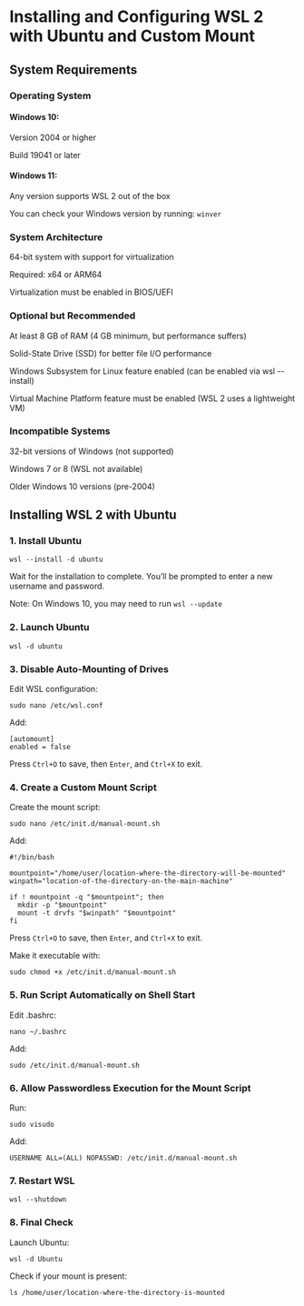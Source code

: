# Installing and Configuring WSL 2 with Ubuntu and Custom Mount

## System Requirements

### Operating System

#### Windows 10:
Version 2004 or higher

Build 19041 or later

#### Windows 11:
Any version supports WSL 2 out of the box

You can check your Windows version by running: `winver`

### System Architecture
64-bit system with support for virtualization

Required: x64 or ARM64

Virtualization must be enabled in BIOS/UEFI

### Optional but Recommended
At least 8 GB of RAM (4 GB minimum, but performance suffers)

Solid-State Drive (SSD) for better file I/O performance

Windows Subsystem for Linux feature enabled (can be enabled via wsl --install)

Virtual Machine Platform feature must be enabled (WSL 2 uses a lightweight VM)

### Incompatible Systems
32-bit versions of Windows (not supported)

Windows 7 or 8 (WSL not available)

Older Windows 10 versions (pre-2004)

## Installing WSL 2 with Ubuntu

### 1. Install Ubuntu
```
wsl --install -d ubuntu
```
Wait for the installation to complete. You’ll be prompted to enter a new username and password.

Note: On Windows 10, you may need to run `wsl --update`

### 2. Launch Ubuntu
```
wsl -d ubuntu
```

### 3. Disable Auto-Mounting of Drives
Edit WSL configuration:
```
sudo nano /etc/wsl.conf
```

Add:
```
[automount]
enabled = false
```
Press `Ctrl+O` to save, then `Enter`, and `Ctrl+X` to exit.

### 4. Create a Custom Mount Script
Create the mount script:
```
sudo nano /etc/init.d/manual-mount.sh
```

Add:
```
#!/bin/bash

mountpoint="/home/user/location-where-the-directory-will-be-mounted"
winpath="location-of-the-directory-on-the-main-machine"

if ! mountpoint -q "$mountpoint"; then
  mkdir -p "$mountpoint"
  mount -t drvfs "$winpath" "$mountpoint"
fi
```

Press `Ctrl+O` to save, then `Enter`, and `Ctrl+X` to exit.

Make it executable with:
```
sudo chmod +x /etc/init.d/manual-mount.sh
```

### 5. Run Script Automatically on Shell Start

Edit .bashrc:
```
nano ~/.bashrc
```

Add:
```
sudo /etc/init.d/manual-mount.sh
```

### 6. Allow Passwordless Execution for the Mount Script
Run:
```
sudo visudo
```

Add:
```
USERNAME ALL=(ALL) NOPASSWD: /etc/init.d/manual-mount.sh
```

### 7. Restart WSL
```
wsl --shutdown
```

### 8. Final Check
Launch Ubuntu:
```
wsl -d Ubuntu
```
Check if your mount is present:
```
ls /home/user/location-where-the-directory-is-mounted
```
